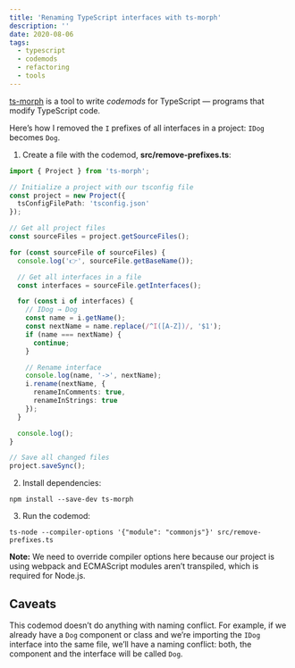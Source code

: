 ```yaml
---
title: 'Renaming TypeScript interfaces with ts-morph'
description: ''
date: 2020-08-06
tags:
  - typescript
  - codemods
  - refactoring
  - tools
---
```


[ts-morph](https://ts-morph.com/) is a tool to write _codemods_ for TypeScript — programs that modify TypeScript code.

Here’s how I removed the `I` prefixes of all interfaces in a project: `IDog` becomes `Dog`.

1. Create a file with the codemod, **src/remove-prefixes.ts**:

```ts
import { Project } from 'ts-morph';

// Initialize a project with our tsconfig file
const project = new Project({
  tsConfigFilePath: 'tsconfig.json'
});

// Get all project files
const sourceFiles = project.getSourceFiles();

for (const sourceFile of sourceFiles) {
  console.log('👉', sourceFile.getBaseName());

  // Get all interfaces in a file
  const interfaces = sourceFile.getInterfaces();

  for (const i of interfaces) {
    // IDog → Dog
    const name = i.getName();
    const nextName = name.replace(/^I([A-Z])/, '$1');
    if (name === nextName) {
      continue;
    }

    // Rename interface
    console.log(name, '->', nextName);
    i.rename(nextName, {
      renameInComments: true,
      renameInStrings: true
    });
  }

  console.log();
}

// Save all changed files
project.saveSync();
```

2. Install dependencies:

```shell
npm install --save-dev ts-morph
```

3. Run the codemod:

```shell
ts-node --compiler-options '{"module": "commonjs"}' src/remove-prefixes.ts
```

**Note:** We need to override compiler options here because our project is using webpack and ECMAScript modules aren’t transpiled, which is required for Node.js.

## Caveats

This codemod doesn’t do anything with naming conflict. For example, if we already have a `Dog` component or class and we’re importing the `IDog` interface into the same file, we’ll have a naming conflict: both, the component and the interface will be called `Dog`.
